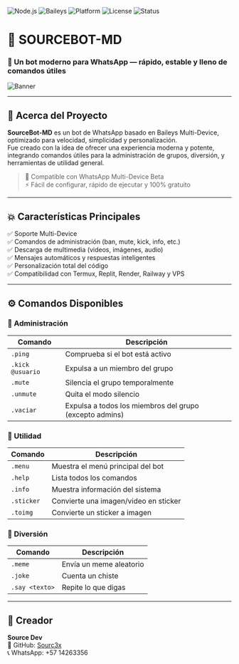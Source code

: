 ![Node.js](https://img.shields.io/badge/Node.js-339933?style=flat&logo=node.js&logoColor=white)
![Baileys](https://img.shields.io/badge/Baileys-MD-blue?style=flat)
![Platform](https://img.shields.io/badge/Platform-WhatsApp-green?style=flat&logo=whatsapp)
![License](https://img.shields.io/badge/License-MIT-yellow)
![Status](https://img.shields.io/badge/Status-Active-success)

# 🌌 SOURCEBOT-MD  
### 🤖 Un bot moderno para WhatsApp — rápido, estable y lleno de comandos útiles

![Banner](https://i.ibb.co/vPSsZyy/sourcebot-banner.png)

---

## 🧠 **Acerca del Proyecto**
**SourceBot-MD** es un bot de WhatsApp basado en Baileys Multi-Device, optimizado para velocidad, simplicidad y personalización.  
Fue creado con la idea de ofrecer una experiencia moderna y potente, integrando comandos útiles para la administración de grupos, diversión, y herramientas de utilidad general.  

> 💬 Compatible con WhatsApp Multi-Device Beta  
> ⚡ Fácil de configurar, rápido de ejecutar y 100% gratuito  

---

## 💥 **Características Principales**
✅ Soporte Multi-Device  
✅ Comandos de administración (ban, mute, kick, info, etc.)  
✅ Descarga de multimedia (videos, imágenes, audio)  
✅ Mensajes automáticos y respuestas inteligentes  
✅ Personalización total del código  
✅ Compatibilidad con Termux, Replit, Render, Railway y VPS  

---

## ⚙️ **Comandos Disponibles**

### 🔧 Administración
| Comando | Descripción |
|----------|--------------|
| `.ping` | Comprueba si el bot está activo |
| `.kick @usuario` | Expulsa a un miembro del grupo |
| `.mute` | Silencia el grupo temporalmente |
| `.unmute` | Quita el modo silencio |
| `.vaciar` | Expulsa a todos los miembros del grupo (excepto admins) |

### 💬 Utilidad
| Comando | Descripción |
|----------|--------------|
| `.menu` | Muestra el menú principal del bot |
| `.help` | Lista todos los comandos |
| `.info` | Muestra información del sistema |
| `.sticker` | Convierte una imagen/video en sticker |
| `.toimg` | Convierte un sticker a imagen |

### 🎉 Diversión
| Comando | Descripción |
|----------|--------------|
| `.meme` | Envía un meme aleatorio |
| `.joke` | Cuenta un chiste |
| `.say <texto>` | Repite lo que digas |

---

## 👑 **Creador**
**Source Dev**  
📘 GitHub: [Sourc3x](https://github.com/Sourc3x)  
📞 WhatsApp: +57 14263356  



